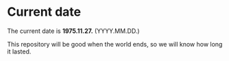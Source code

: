# Current date

The current date is **1975.11.27.** (YYYY.MM.DD.)

This repository will be good when the world ends, so we will know how long it lasted.